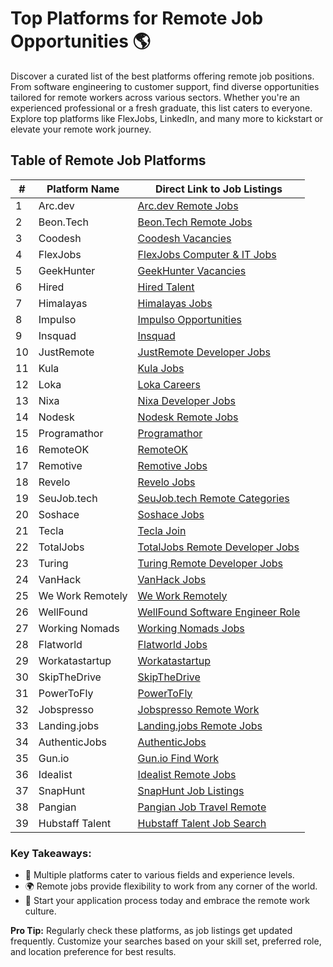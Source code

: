 # Top Platforms for Remote Job Opportunities 🌎

Discover a curated list of the best platforms offering remote job positions. From software engineering to customer support, find diverse opportunities tailored for remote workers across various sectors. Whether you're an experienced professional or a fresh graduate, this list caters to everyone. Explore top platforms like FlexJobs, LinkedIn, and many more to kickstart or elevate your remote work journey.

## Table of Remote Job Platforms

| # | Platform Name | Direct Link to Job Listings |
| --- | --- | --- |
| 1 | Arc.dev | [Arc.dev Remote Jobs](https://arc.dev/remote-jobs) |
| 2 | Beon.Tech | [Beon.Tech Remote Jobs](https://beon.tech/remote-jobs) |
| 3 | Coodesh | [Coodesh Vacancies](https://coodesh.com/vagas) |
| 4 | FlexJobs | [FlexJobs Computer & IT Jobs](https://www.flexjobs.com/remote-jobs/computer-it?category=Computer+%26+IT&tele_level%5B%5D=All+Telecommuting) |
| 5 | GeekHunter | [GeekHunter Vacancies](https://www.geekhunter.com.br/vagas) |
| 6 | Hired | [Hired Talent](https://hired.com/talent) |
| 7 | Himalayas | [Himalayas Jobs](https://himalayas.app/jobs) |
| 8 | Impulso | [Impulso Opportunities](https://impulso.team/pt/profissionais/oportunidades) |
| 9 | Insquad | [Insquad](https://dev.insquad.com/) |
| 10 | JustRemote | [JustRemote Developer Jobs](https://justremote.co/remote-developer-jobs) |
| 11 | Kula | [Kula Jobs](https://portal.kula.jobs/) |
| 12 | Loka | [Loka Careers](https://loka.com/careers#openings) |
| 13 | Nixa | [Nixa Developer Jobs](https://www.nixa.io/developer) |
| 14 | Nodesk | [Nodesk Remote Jobs](https://nodesk.co/remote-jobs/) |
| 15 | Programathor | [Programathor](https://programathor.com.br/) |
| 16 | RemoteOK | [RemoteOK](https://remoteok.com/) |
| 17 | Remotive | [Remotive Jobs](https://remotive.io/) |
| 18 | Revelo | [Revelo Jobs](https://www.revelo.com.br/) |
| 19 | SeuJob.tech | [SeuJob.tech Remote Categories](https://seujob.tech/categorias/remotas/) |
| 20 | Soshace | [Soshace Jobs](https://soshace.com/jobs) |
| 21 | Tecla | [Tecla Join](https://www.tecla.io/join) |
| 22 | TotalJobs | [TotalJobs Remote Developer Jobs](https://www.totaljobs.com/jobs/remote-developer) |
| 23 | Turing | [Turing Remote Developer Jobs](https://www.turing.com/remote-developer-jobs) |
| 24 | VanHack | [VanHack Jobs](https://vanhack.com/jobs) |
| 25 | We Work Remotely | [We Work Remotely](https://weworkremotely.com/) |
| 26 | WellFound | [WellFound Software Engineer Role](https://wellfound.com/role/r/software-engineer/) |
| 27 | Working Nomads | [Working Nomads Jobs](https://www.workingnomads.co/jobs) |
| 28 | Flatworld | [Flatworld Jobs](https://flatworld.co/jobs/) |
| 29 | Workatastartup | [Workatastartup](https://www.workatastartup.com/) |
| 30 | SkipTheDrive | [SkipTheDrive](https://www.skipthedrive.com/) |
| 31 | PowerToFly | [PowerToFly](https://powertofly.com/jobs/?location=Remote) |
| 32 | Jobspresso | [Jobspresso Remote Work](https://jobspresso.co/remote-work/) |
| 33 | Landing.jobs | [Landing.jobs Remote Jobs](https://landing.jobs/jobs?gr=true&fr=true&hd=false&t_co=false&t_st=false) |
| 34 | AuthenticJobs | [AuthenticJobs](https://authenticjobs.com/?search_location=remote) |
| 35 | Gun.io | [Gun.io Find Work](https://gun.io/find-work/) |
| 36 | Idealist | [Idealist Remote Jobs](https://www.idealist.org/en/jobs?locationType=REMOTE&q=) |
| 37 | SnapHunt | [SnapHunt Job Listings](https://snaphunt.com/job-listing) |
| 38 | Pangian | [Pangian Job Travel Remote](https://pangian.com/job-travel-remote/) |
| 39 | Hubstaff Talent | [Hubstaff Talent Job Search](https://talent.hubstaff.com/search/jobs) |

### Key Takeaways:

- 🌟 Multiple platforms cater to various fields and experience levels.
- 🌍 Remote jobs provide flexibility to work from any corner of the world.
- 🚀 Start your application process today and embrace the remote work culture.

**Pro Tip:** Regularly check these platforms, as job listings get updated frequently. Customize your searches based on your skill set, preferred role, and location preference for best results.
